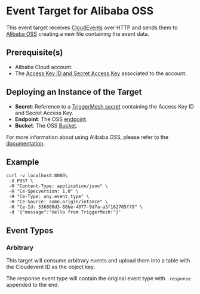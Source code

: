 # Event Target for Alibaba OSS

This event target receives [CloudEvents][ce] over HTTP and sends them to [Alibaba OSS][oss]
creating a new file containing the event data.

## Prerequisite(s)

- Alibaba Cloud account.
- The [Access Key ID and Secret Access Key](https://www.alibabacloud.com/help/faq-detail/142101.htm) associated to the account.

## Deploying an Instance of the Target

- **Secret**: Reference to a [TriggerMesh secret](../guides/secrets.md) containing the Access Key ID and Secret Access Key.
- **Endpoint**: The OSS [endpoint](https://www.alibabacloud.com/help/doc-detail/31834.html?spm=a2c5t.11065259.1996646101.searchclickresult.66795207QoTOLE).
- **Bucket**: The OSS [Bucket](https://www.alibabacloud.com/help/doc-detail/32135.html?spm=a2c5t.11065259.1996646101.searchclickresult.76164406aMCICT).

For more information about using Alibaba OSS, please refer to the [documentation](https://www.alibabacloud.com/help/product/31815.htm?spm=a3c0i.7950270.1834322160.3.5761ab91f9PlWp).

## Example

```
curl -v localhost:8080\
 -X POST \
 -H "Content-Type: application/json" \
 -H "Ce-Specversion: 1.0" \
 -H "Ce-Type: any.event.type" \
 -H "Ce-Source: some.origin/intance" \
 -H "Ce-Id: 536808d3-88be-4077-9d7a-a3f162705f79" \
 -d '{"message":"Hello from TriggerMesh!"}'
```


## Event Types
### Arbitrary
This target will consume arbitrary events and upload them into a table with the Cloudevent ID as the object key.

The response event type will contain the original event type with `.response` appended to the end.

[ce]: https://cloudevents.io/
[ce-jsonformat]: https://github.com/cloudevents/spec/blob/v1.0/json-format.md
[oss]: https://www.alibabacloud.com/product/oss
